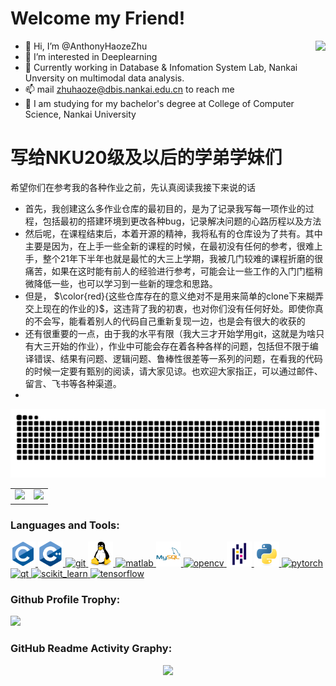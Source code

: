 # Welcome my Friend!

<a href="https://github.com/anuraghazra/convoychat">
    <img align="right" src="https://github-readme-streak-stats.herokuapp.com/?user=AnthonyHaozeZhu&show_icons=true&theme=onedar&text_color=000&icon_color=000&bg_color=0,ea6161,ffc64d,fffc4d,52fa5a&k" />
</a>



- 👋 Hi, I’m @AnthonyHaozeZhu
- 👀 I’m interested in Deeplearning
- 🌱 Currently working in Database & Infomation System Lab, Nankai Unversity on multimodal data analysis.
- 📫 mail zhuhaoze@dbis.nankai.edu.cn to reach me
- 🏫 I am studying for my bachelor's degree at College of Computer Science, Nankai University
<!-- 
&nbsp; -->

# 写给NKU20级及以后的学弟学妹们
希望你们在参考我的各种作业之前，先认真阅读我接下来说的话
- 首先，我创建这么多作业仓库的最初目的，是为了记录我写每一项作业的过程，包括最初的搭建环境到更改各种bug，记录解决问题的心路历程以及方法
- 然后呢，在课程结束后，本着开源的精神，我将私有的仓库设为了共有。其中主要是因为，在上手一些全新的课程的时候，在最初没有任何的参考，很难上手，整个21年下半年也就是最忙的大三上学期，我被几门较难的课程折磨的很痛苦，如果在这时能有前人的经验进行参考，可能会让一些工作的入门门槛稍微降低一些，也可以学习到一些新的理念和思路。
- 但是， $\color{red}{这些仓库存在的意义绝对不是用来简单的clone下来糊弄交上现在的作业的}$，这违背了我的初衷，也对你们没有任何好处。即使你真的不会写，能看着别人的代码自己重新复现一边，也是会有很大的收获的
- 还有很重要的一点，由于我的水平有限（我大三才开始学用git，这就是为啥只有大三开始的作业），作业中可能会存在着各种各样的问题，包括但不限于编译错误、结果有问题、逻辑问题、鲁棒性很差等一系列的问题，在看我的代码的时候一定要有甄别的阅读，请大家见谅。也欢迎大家指正，可以通过邮件、留言、飞书等各种渠道。
- 

<div align="center">
    <img src="https://raw.githubusercontent.com/AnthonyHaozeZhu/AnthonyHaozeZhu/main/assets/github-contribution-grid-snake.svg" />
</div>

<table>
    <tr>
        <td ><center><img src="https://github-readme-stats.vercel.app/api?username=AnthonyHaozeZhu&show_icons=true&theme=onedar&text_color=000&icon_color=000&bg_color=0,ea6161,ffc64d,fffc4d,52fa5a&k"></td>
        <td ><center><img src="https://github-readme-stats.vercel.app/api/top-langs/?username=AnthonyHaozeZhu&layout=compact&langs_count=8&theme=graywhite&text_color=000&icon_color=fff&bg_color=0,52fa5a,4dfcff,c64dff&theme=graywhite"  ></td>
    </tr>
</table>



<p align="left">
</p>

<h3 align="left">Languages and Tools:</h3>
<p align="left"> <a href="https://www.cprogramming.com/" target="_blank" rel="noreferrer"> <img src="https://raw.githubusercontent.com/devicons/devicon/master/icons/c/c-original.svg" alt="c" width="40" height="40"/> </a> <a href="https://www.w3schools.com/cpp/" target="_blank" rel="noreferrer"> <img src="https://raw.githubusercontent.com/devicons/devicon/master/icons/cplusplus/cplusplus-original.svg" alt="cplusplus" width="40" height="40"/> </a> <a href="https://git-scm.com/" target="_blank" rel="noreferrer"> <img src="https://www.vectorlogo.zone/logos/git-scm/git-scm-icon.svg" alt="git" width="40" height="40"/> </a> <a href="https://www.linux.org/" target="_blank" rel="noreferrer"> <img src="https://raw.githubusercontent.com/devicons/devicon/master/icons/linux/linux-original.svg" alt="linux" width="40" height="40"/> </a> <a href="https://www.mathworks.com/" target="_blank" rel="noreferrer"> <img src="https://upload.wikimedia.org/wikipedia/commons/2/21/Matlab_Logo.png" alt="matlab" width="40" height="40"/> </a> <a href="https://www.mysql.com/" target="_blank" rel="noreferrer"> <img src="https://raw.githubusercontent.com/devicons/devicon/master/icons/mysql/mysql-original-wordmark.svg" alt="mysql" width="40" height="40"/> </a> <a href="https://opencv.org/" target="_blank" rel="noreferrer"> <img src="https://www.vectorlogo.zone/logos/opencv/opencv-icon.svg" alt="opencv" width="40" height="40"/> </a> <a href="https://pandas.pydata.org/" target="_blank" rel="noreferrer"> <img src="https://raw.githubusercontent.com/devicons/devicon/2ae2a900d2f041da66e950e4d48052658d850630/icons/pandas/pandas-original.svg" alt="pandas" width="40" height="40"/> </a> <a href="https://www.python.org" target="_blank" rel="noreferrer"> <img src="https://raw.githubusercontent.com/devicons/devicon/master/icons/python/python-original.svg" alt="python" width="40" height="40"/> </a> <a href="https://pytorch.org/" target="_blank" rel="noreferrer"> <img src="https://www.vectorlogo.zone/logos/pytorch/pytorch-icon.svg" alt="pytorch" width="40" height="40"/> </a> <a href="https://www.qt.io/" target="_blank" rel="noreferrer"> <img src="https://upload.wikimedia.org/wikipedia/commons/0/0b/Qt_logo_2016.svg" alt="qt" width="40" height="40"/> </a> <a href="https://scikit-learn.org/" target="_blank" rel="noreferrer"> <img src="https://upload.wikimedia.org/wikipedia/commons/0/05/Scikit_learn_logo_small.svg" alt="scikit_learn" width="40" height="40"/> </a> <a href="https://www.tensorflow.org" target="_blank" rel="noreferrer"> <img src="https://www.vectorlogo.zone/logos/tensorflow/tensorflow-icon.svg" alt="tensorflow" width="40" height="40"/> </a> </p>


<h3 align="left">Github Profile Trophy:</h3>
<div align="left">
  <img  src="https://github-profile-trophy.vercel.app/?username=AnthonyHaozeZhu&theme=gruvbox&row=1&column=7&no-frame=true&no-bg=true" />
</div>

<h3 align="left">GitHub Readme Activity Graphy:</h3>
<div align="center">
    <img src="https://activity-graph.herokuapp.com/graph?username=AnthonyHaozeZhu&theme=dracula" />
</div>









